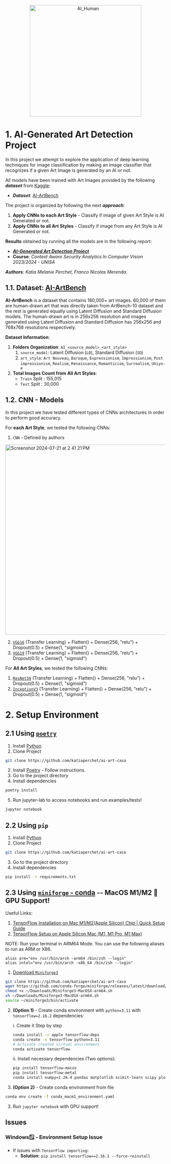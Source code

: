 <p align="center">
  <img src="https://github.com/user-attachments/assets/e267b71c-1f05-4d44-92a6-2d6444202d7a" alt="AI_Human" width=350>
</p>

# 1. AI-Generated Art Detection Project

In this project we attempt to explore the application of deep learning techniques for image classification
by making an image classifier that recognizes if a given Art Image is generated by an AI or not.

All models have been trained with Art Images provided by the following **_dataset_** from [Kaggle](https://www.kaggle.com/):
- **_Dataset_**: [AI-ArtBench](https://www.kaggle.com/datasets/ravidussilva/real-ai-art)

The project is organized by following the next **_approach_**:
1. **Apply CNNs to each Art Style** - Classify if image of given Art Style is AI Generated or not.
2. **Apply CNNs to all Art Styles** - Classify if image from any Art Style is AI Generated or not.

**Results** obtained by running all the models are in the following report:
- [**_AI-Generated Art Detection Project_**]()
- **Course**: _Context Aware Security Analytics In Computer Vision 2023/2024 - UNISA_

_**Authors**: Katia Melanie Perchet, Franco Nicolas Merenda._



## 1.1. Dataset: [AI-ArtBench](https://www.kaggle.com/datasets/ravidussilva/real-ai-art)
**AI-ArtBench** is a dataset that contains 180,000+ art images. 60,000 of them are human-drawn art that was 
directly taken from ArtBench-10 dataset and the rest is generated equally using Latent Diffusion and 
Standard Diffusion models. The human-drawn art is in 256x256 resolution and images generated using 
Latent Diffusion and Standard Diffusion has 256x256 and 768x768 resolutions respectively.

**Dataset Information**:
1. **Folders Organization**: `AI_<source_model>_<art_style>`
   1. `source_model`: Latent Diffusion (`LD`), Standard Diffusion (`SD`)
   2. `art_style`: `Art Nouveau`, `Baroque`, `Expressionism`, `Impressionism`, `Post impressionism`, `Realism`, `Renaissance`, `Romanticism`, `Surrealism`, `Ukiyo-e`
2. **Total Images Count from All Art Styles**:
   - `Train` Split : 155,015 
   - `Test` Split : 30,000


## 1.2. CNN - Models
In this project we have tested different types of CNNs architectures in order to perform good accuracy.

For **each Art Style**, we tested the following CNNs:
1. `CNN` - Defined by authors
  
  <img width="597" alt="Screenshot 2024-07-21 at 2 41 21 PM" src="https://github.com/user-attachments/assets/fe976d47-22ad-49ca-85af-b5739537761f">

2. [`VGG16`](https://keras.io/api/applications/vgg/) (Transfer Learning) + Flatten() + Dense(256, "relu") + Dropout(0.5) + Dense(1, "sigmoid")
3. [`VGG19`](https://keras.io/api/applications/vgg/) (Transfer Learning) + Flatten() + Dense(256, "relu") + Dropout(0.5) + Dense(1, "sigmoid")

For **All Art Styles**, we tested the following CNNs:
1. [`ResNet50`](https://keras.io/api/applications/resnet/) (Transfer Learning) + Flatten() + Dense(256, "relu") + Dropout(0.5) + Dense(1, "sigmoid")
2. [`InceptionV3`](https://keras.io/api/applications/inceptionv3/) (Transfer Learning) + Flatten() + Dense(256, "relu") + Dropout(0.5) + Dense(1, "sigmoid")

# 2. Setup Environment

## 2.1 Using [`poetry`](https://python-poetry.org/docs/#installation)

1. Install [Python](https://www.python.org/downloads/)
2. Clone Project
```bash
git clone https://github.com/katiaperchet/ai-art-casa
```
2. Install [Poetry](https://python-poetry.org/docs/#installation) - Follow instructions.
3. Go to the project directory
4. Install dependencies
```bash
poetry install
```
5. Run jupyter-lab to access notebooks and run examples/tests!
```bash
jupyter notebook
```

## 2.2 Using `pip`
1. Install [Python](https://www.python.org/downloads/)
2. Clone Project
```bash
git clone https://github.com/katiaperchet/ai-art-casa
```
3. Go to the project directory
4. Install dependencies
```bash
pip install -r requirements.txt
```

## 2.3 Using [`miniforge` - conda](https://github.com/conda-forge/miniforge) -- MacOS M1/M2 🍎 GPU Support!

Useful Links:
1. [TensorFlow Installation on Mac M1/M2(Apple Silicon) Chip | Quick Setup Guide](https://www.youtube.com/watch?v=Ro8Rv-hEoDc&ab_channel=ClassifiedCodes)
2. [TensorFlow Setup on Apple Silicon Mac (M1, M1 Pro, M1 Max)](https://yashguptatech.medium.com/tensorflow-setup-on-apple-silicon-mac-m1-m1-pro-m1-max-661d4a6fbb77)

NOTE: Run your terminal in ARM64 Mode. You can use the following aliases to run as ARM or X86.
```
alias arm="env /usr/bin/arch -arm64 /bin/zsh --login"
alias intel="env /usr/bin/arch -x86_64 /bin/zsh --login"
```

1. [Download `Miniforge3`](https://github.com/conda-forge/miniforge/releases/latest/download/Miniforge3-MacOSX-arm64.sh)
```bash
git clone https://github.com/katiaperchet/ai-art-casa
wget https://github.com/conda-forge/miniforge/releases/latest/download/Miniforge3-MacOSX-arm64.sh
chmod +x ~/Downloads/Miniforge3-MacOSX-arm64.sh
sh ~/Downloads/Miniforge3-MacOSX-arm64.sh
source ~/miniforge3/bin/activate
```

2. **(Option 1)** - Create conda environment with `python=3.11` with `tensorflow=2.16.2` dependencies:

   i. Create it Step by step
    ```bash
    conda install -c apple tensorflow-deps
    conda create -n tensorflow python=3.11
    # Activate created virtual environment
    conda activate tensorflow
    ```
   ii. Install necessary dependencies (Two options):
    ```bash
    pip install tensorflow-macos
    pip install tensorflow-metal
    conda install numpy=1.26.4 pandas matplotlib scikit-learn scipy plotly jupyter seaborn
    ```
2. **(Option 2)** - Create conda environment from file
```bash
conda env create -f conda_macm1_environment.yaml
```

3. Run `jupyter notebook` with GPU support! 


## Issues
### Windows🪟 - Environment Setup Issue
- If issues with `TensorFlow importing`:
    - **Solution**: `pip install tensorflow==2.16.1 --force-reinstall`
 

